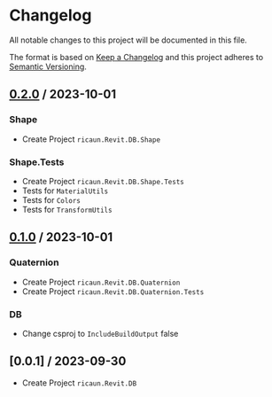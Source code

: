 # Changelog
All notable changes to this project will be documented in this file.

The format is based on [Keep a Changelog](http://keepachangelog.com/en/1.0.0/)
and this project adheres to [Semantic Versioning](http://semver.org/spec/v2.0.0.html).

## [0.2.0] / 2023-10-01
### Shape
- Create Project `ricaun.Revit.DB.Shape`
### Shape.Tests
- Create Project `ricaun.Revit.DB.Shape.Tests`
- Tests for `MaterialUtils`
- Tests for `Colors`
- Tests for `TransformUtils`

## [0.1.0] / 2023-10-01
### Quaternion
- Create Project `ricaun.Revit.DB.Quaternion`
- Create Project `ricaun.Revit.DB.Quaternion.Tests`
### DB
- Change csproj to `IncludeBuildOutput` false

## [0.0.1] / 2023-09-30
- Create Project `ricaun.Revit.DB`

[vNext]: ../../compare/0.1.0...HEAD
[0.2.0]: ../../compare/0.1.0...0.2.0
[0.1.0]: ../../compare/0.1.0